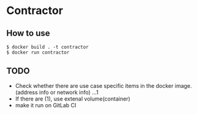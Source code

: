 # Contractor

## How to use

```
$ docker build . -t contractor
$ docker run contractor
```

## TODO

- Check whether there are use case specific items in the docker image. (address info or network info) ...1 
- If there are (1), use extenal volume(container)
- make it run on GitLab CI
